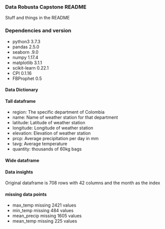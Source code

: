 ### Data Robusta Capstone README

Stuff and things in the README

### Dependencies and version
- python3 3.7.3
- pandas 2.5.0
- seaborn .9.0
- numpy 1.17.4
- matplotlib 3.1.1
- scikit-learn 0.22.1
- CPI 0.1.16
- FBProphet 0.5


#### Data Dictionary

#### Tall dataframe

- region: The specific department of Colombia
- name: Name of weather station for that department
- latitude: Latitude of weather station
- longitude: Longitude of weather station
- elevation: Elevation of weather station
- prcp: Average precipitation per day in mm
- tavg: Average temperature
- quantity: thousands of 60kg bags

#### Wide dataframe




#### Data insights

Original dataframe is 708 rows with 42 columns and the month as the index

#### missing data points

- max_temp missing 2421 values
- min_temp missing 484 values
- mean_precip missing 1605 values
- mean_temp missing 225 values



